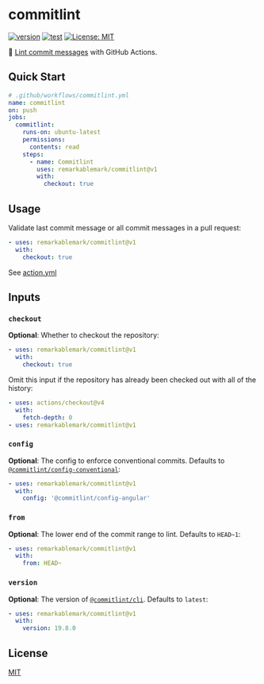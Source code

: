 # commitlint

[![version](https://badgen.net/github/release/remarkablemark/commitlint)](https://github.com/remarkablemark/commitlint/releases)
[![test](https://github.com/remarkablemark/commitlint/actions/workflows/test.yml/badge.svg)](https://github.com/remarkablemark/commitlint/actions/workflows/test.yml)
[![License: MIT](https://img.shields.io/badge/License-MIT-blue.svg)](https://opensource.org/licenses/MIT)

📓 [Lint commit messages](https://commitlint.js.org/) with GitHub Actions.

## Quick Start

```yaml
# .github/workflows/commitlint.yml
name: commitlint
on: push
jobs:
  commitlint:
    runs-on: ubuntu-latest
    permissions:
      contents: read
    steps:
      - name: Commitlint
        uses: remarkablemark/commitlint@v1
        with:
          checkout: true
```

## Usage

Validate last commit message or all commit messages in a pull request:

```yaml
- uses: remarkablemark/commitlint@v1
  with:
    checkout: true
```

See [action.yml](action.yml)

## Inputs

### `checkout`

**Optional**: Whether to checkout the repository:

```yaml
- uses: remarkablemark/commitlint@v1
  with:
    checkout: true
```

Omit this input if the repository has already been checked out with all of the history:

```yaml
- uses: actions/checkout@v4
  with:
    fetch-depth: 0
- uses: remarkablemark/commitlint@v1
```

### `config`

**Optional**: The config to enforce conventional commits. Defaults to [`@commitlint/config-conventional`](https://www.npmjs.com/package/@commitlint/config-conventional):

```yaml
- uses: remarkablemark/commitlint@v1
  with:
    config: '@commitlint/config-angular'
```

### `from`

**Optional**: The lower end of the commit range to lint. Defaults to `HEAD~1`:

```yaml
- uses: remarkablemark/commitlint@v1
  with:
    from: HEAD~
```

### `version`

**Optional**: The version of [`@commitlint/cli`](https://www.npmjs.com/package/@commitlint/cli). Defaults to `latest`:

```yaml
- uses: remarkablemark/commitlint@v1
  with:
    version: 19.8.0
```

## License

[MIT](LICENSE)
